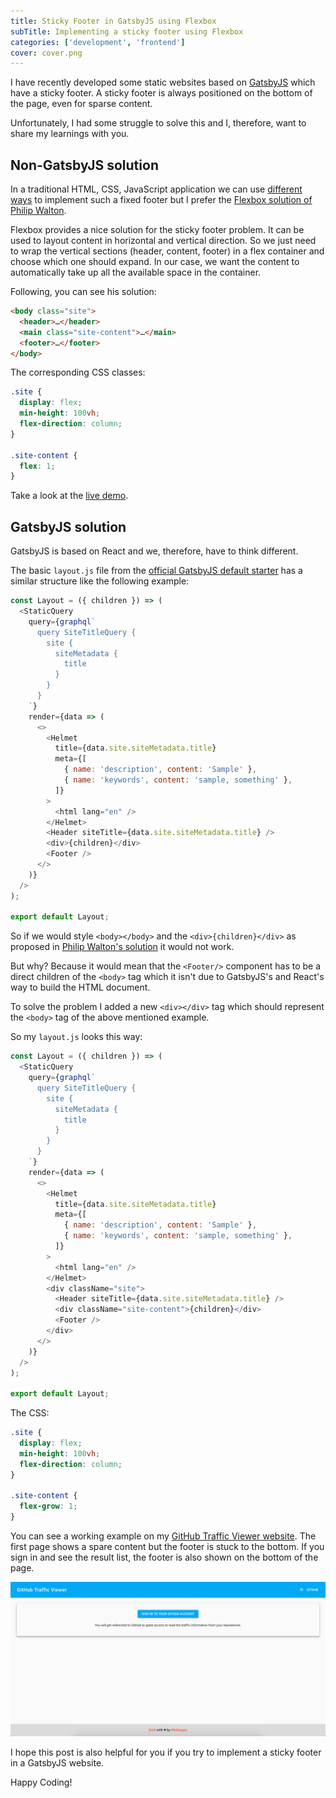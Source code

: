 ```yaml
---
title: Sticky Footer in GatsbyJS using Flexbox
subTitle: Implementing a sticky footer using Flexbox
categories: ['development', 'frontend']
cover: cover.png
---
```


I have recently developed some static websites based on [GatsbyJS](https://gatsbyjs.org) which have a sticky footer. A sticky footer is always positioned on the bottom of the page, even for sparse content.

Unfortunately, I had some struggle to solve this and I, therefore, want to share my learnings with you.

## Non-GatsbyJS solution

In a traditional HTML, CSS, JavaScript application we can use [different ways](https://css-tricks.com/couple-takes-sticky-footer/) to implement such a fixed footer but I prefer the [Flexbox solution of Philip Walton](https://philipwalton.github.io/solved-by-flexbox/demos/sticky-footer/).

Flexbox provides a nice solution for the sticky footer problem. It can be used to layout content in horizontal and vertical direction. So we just need to wrap the vertical sections (header, content, footer) in a flex container and choose which one should expand. In our case, we want the content to automatically take up all the available space in the container.

Following, you can see his solution:

```html
<body class="site">
  <header>…</header>
  <main class="site-content">…</main>
  <footer>…</footer>
</body>
```

The corresponding CSS classes:

```css
.site {
  display: flex;
  min-height: 100vh;
  flex-direction: column;
}

.site-content {
  flex: 1;
}
```

Take a look at the [live demo](https://philipwalton.github.io/solved-by-flexbox/demos/sticky-footer/).

## GatsbyJS solution

GatsbyJS is based on React and we, therefore, have to think different.

The basic `layout.js` file from the [official GatsbyJS default starter](https://github.com/gatsbyjs/gatsby-starter-default) has a similar structure like the following example:

```js
const Layout = ({ children }) => (
  <StaticQuery
    query={graphql`
      query SiteTitleQuery {
        site {
          siteMetadata {
            title
          }
        }
      }
    `}
    render={data => (
      <>
        <Helmet
          title={data.site.siteMetadata.title}
          meta={[
            { name: 'description', content: 'Sample' },
            { name: 'keywords', content: 'sample, something' },
          ]}
        >
          <html lang="en" />
        </Helmet>
        <Header siteTitle={data.site.siteMetadata.title} />
        <div>{children}</div>
        <Footer />
      </>
    )}
  />
);

export default Layout;
```

So if we would style `<body></body>` and the `<div>{children}</div>` as proposed in [Philip Walton's solution](https://philipwalton.github.io/solved-by-flexbox/demos/sticky-footer/) it would not work.

But why? Because it would mean that the `<Footer/>` component has to be a direct children of the `<body>` tag which it isn't due to GatsbyJS's and React's way to build the HTML document.

To solve the problem I added a new `<div></div>` tag which should represent the `<body>` tag of the above mentioned example.

So my `layout.js` looks this way:

```js
const Layout = ({ children }) => (
  <StaticQuery
    query={graphql`
      query SiteTitleQuery {
        site {
          siteMetadata {
            title
          }
        }
      }
    `}
    render={data => (
      <>
        <Helmet
          title={data.site.siteMetadata.title}
          meta={[
            { name: 'description', content: 'Sample' },
            { name: 'keywords', content: 'sample, something' },
          ]}
        >
          <html lang="en" />
        </Helmet>
        <div className="site">
          <Header siteTitle={data.site.siteMetadata.title} />
          <div className="site-content">{children}</div>
          <Footer />
        </div>
      </>
    )}
  />
);

export default Layout;
```

The CSS:

```css
.site {
  display: flex;
  min-height: 100vh;
  flex-direction: column;
}

.site-content {
  flex-grow: 1;
}
```

You can see a working example on my [GitHub Traffic Viewer website](https://github-traffic-viewer.netlify.com/). The first page shows a spare content but the footer is stuck to the bottom. If you sign in and see the result list, the footer is also shown on the bottom of the page.

![Example Website](./example.png)

I hope this post is also helpful for you if you try to implement a sticky footer in a GatsbyJS website. 

Happy Coding!
